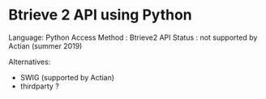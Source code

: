 # Btrieve 2 API using Python

Language: Python
Access Method : Btrieve2 API
Status : not supported by Actian (summer 2019)

Alternatives:
* SWIG (supported by Actian)
* thirdparty ?

